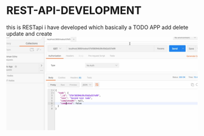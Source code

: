 # REST-API-DEVELOPMENT

this is RESTapi i have developed which basically a TODO APP add delete update and create 
 ![alt text](https://github.com/noorboeing777/REST-API-DEVELOPMENT/blob/master/1.png)
